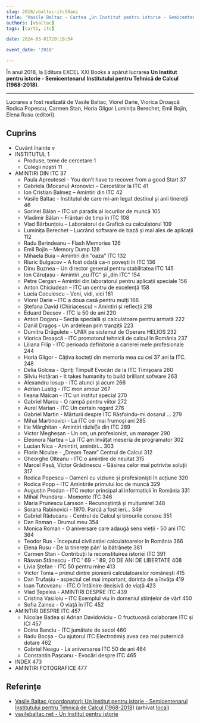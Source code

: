 ```yaml
---
slug: 2018/vbaltac-itc50ani
title: 'Vasile Baltac - Cartea „Un Institut pentru istorie - Semicentenarul Institutului pentru Tehnică de Calcul (1968-2018)”'
authors: [vbaltac]
tags: [carti, itc]

date: 2024-03-01T20:18:54

event_date: '2018'

---
```


În anul 2018, la Editura EXCEL XXI Books a apărut lucrarea **Un Institut pentru istorie - Semicentenarul Institutului pentru Tehnică de Calcul (1968-2018)**.

<!-- truncate -->

---

Lucrarea a fost realizată de Vasile Baltac, Viorel Darie, Viorica Droașcă
Rodica Popescu, Carmen Stan, Horia Gligor
Luminița Berechet, Emil Bojin, Elena Rusu (editori).

## Cuprins

- Cuvânt înainte v
- INSTITUTUL 1
  - Produse, teme de cercetare 1
  - Colegii noștri 11
- AMINTIRI DIN ITC 37
  - Paula Apreutesei - You don’t have to recover from a good Start 37
  - Gabriela (Mocanu) Aronovici – Cercetător la ITC 41
  - Ion Cristian Balmez – Amintiri din ITC 42
  - Vasile Baltac - Institutul de care mi-am legat destinul și anii tinereții 46
  - Sorinel Bălan – ITC un paradis al locurilor de muncă 105
  - Vladimir Bălan – Frânturi de timp în ITC 108
  - Vlad Bărbunțoiu – Laboratorul de Grafică cu calculatorul 109
  - Luminița Berechet – Lucrând software de bază și mai ales de aplicații 112
  - Radu Berindeanu – Flash Memories 126
  - Emil Bojin – Memory Dump 128
  - Mihaela Buia – Amintiri din ”oaza” ITC 132
  - Riuric Bulgacov – A fost odată ca-n povești în ITC 136
  - Dinu Buznea – Un director general pentru stabilitatea ITC 145
  - Ion Căruțașu - Amintiri „cu ITC” și „din ITC” 154
  - Petre Cergan – Amintiri din laboratorul pentru aplicații speciale 156
  - Anton Chiciudean – ITC un centru de excelență 158
  - Lucia Coculescu – Veni, vidi, vici 161
  - Viorel Darie – ITC a doua casă pentru mulți 166
  - Ștefana David (Chiriacescu) – Amintiri și reflecții 218
  - Eduard Decsov - ITC la 50 de ani 220
  - Anton Dogaru – Secția specială și calculatoare pentru armată 222
  - Daniil Dragoș - Un ardelean prin tranziții 223
  - Dumitru Drăgulete - UNIX pe sistemul de Operare HELIOS 232
  - Viorica Droașcă - ITC promotorul tehnicii de calcul în România 237
  - Liliana Filip - ITC perioada definitorie a carierei mele profesionale 244
  - Horia Gligor - Câțiva kocteți din memoria mea cu cei 37 ani la ITC. 248
  - Delia Golcea - Opriţi Timpul! Evocări de la ITC Timişoara 260
  - Silviu Hotăran - It takes humanity to build brilliant sofware 263
  - Alexandru Iosup - ITC atunci și acum 266
  - Adrian Lustig - ITC mon amour 267
  - Ileana Maican - ITC un institut special 270
  - Gabriel Marcu - O rampă pentru viitor 272
  - Aurel Marian - ITC Un certain regard 276
  - Gabriel Martin - Mărturii despre ITC Răsfoindu-mi dosarul … 279
  - Mihai Martinovici - La ITC cei mai frumoși ani 285
  - Ilie Mărghitan - Amintiri răzleȚe din ITC 289
  - Victor Megheșan - Un om, un profesionist, un manager 290
  - Eleonora Nartea – La ITC am învăţat meseria de programator 302
  - Lucian Nica - Amintiri, amintiri... 303
  - Florin Niculae - „Dream Team” Centrul de Calcul 312
  - Gheorghe Olteanu - ITC o amintire de neuitat 315
  - Marcel Pasă, Victor Grădinescu - Găsirea celor mai potrivite soluții 317
  - Rodica Popescu – Oameni cu viziune și profesioniști în acțiune 320
  - Rodica Popp - ITC Amintirile primului loc de muncă 329
  - Augustin Prodan - ITC motor principal al informaticii în România 331
  - Mihail Prundaru - Momente ITC 346
  - Maria Prunescu Larsson - Recunoștință și mulțumire! 348
  - Sorana Rabinovici - 1970. Parcă a fost ieri... 349
  - Gabriel Răducanu - Centrul de Calcul şi birourile conexe 351
  - Dan Roman - Drumul meu 354
  - Monica Roman - O aniversare care adaugă sens vieții - 50 ani ITC 364
  - Teodor Rus - Începutul civilizației calculatoarelor în România 366
  - Elena Rusu - De la tinerețe pân' la bătrânețe 381
  - Carmen Stan - Contribuții la reconstituirea istoriei ITC 391
  - Răsvan Stănescu - ITC ' 69 - ' 89, 20 DE ANI DE LIBERTATE 408
  - Livia Ștefan - ITC 50 pentru mine 413
  - Victor Toma – primul dintre pionierii calculatoarelor românești 415
  - Dan Trufașiu - aspectul cel mai important, dorința de a învăța 419
  - Ioan Tutoveanu - ITC O întâlnire decisivă de viață 423
  - Vlad Țepelea - AMINTIRI DESPRE ITC 439
  - Cristina Vasiloiu - ITC Exemplul viu în domeniul științelor de vârf 450
  - Sofia Zainea - O viață în ITC 452
- AMINTIRI DESPRE ITC 457
  - Nicolae Badea și Adrian Davidoviciu - O fructuoasă colaborare ITC și ICI 457
  - Doina Banciu - ITC jumătate de secol 460
  - Radu Bocșa - Cu ajutorul ITC Electrotimiș avea cea mai puternică dotare 462
  - Gabriel Neagu - La aniversarea ITC 50 de ani 464
  - Constantin Pașcanu - Evocări despre ITC 465
- INDEX 473
- AMINTIRI FOTOGRAFICE 477

## Referințe

- [Vasile Baltac (coordonator): Un Institut pentru istorie - Semicentenarul Institutului pentru Tehnică de Calcul (1968-2018)](https://www.agir.ro/carte/un-institut-pentru-istorie-semicentenarul-institutului-pentru-tehnica-de-calcul-1968-2018-123155.html) (arhivat [local](https://cronica-it.github.io/arhiva/#2018))
- [vasilebaltac.net - Un Institut pentru istorie](https://www.itc50ani.vasilebaltac.net/)
